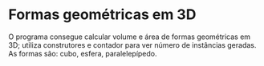 # Formas geométricas em 3D

O programa consegue calcular volume e área de formas geométricas em 3D; utiliza construtores e contador para ver número de instâncias geradas. As formas são: cubo, esfera, paralelepípedo.
